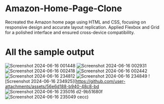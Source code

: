 # Amazon-Home-Page-Clone
Recreated the Amazon home page using HTML and CSS, focusing on responsive design and accurate layout replication. Applied Flexbox and Grid for a polished interface and ensured cross-device compatibility.

# All the sample output
![Screenshot 2024-06-16 001448](https://github.com/user-attachments/assets/9de111b4-a7d2-495e-a1fa-00a015836179)
![Screenshot 2024-06-16 002931](https://github.com/user-attachments/assets/cc0ecdc3-3a0d-4bdc-8745-6b56ee92599e)
![Screenshot 2024-06-16 002418](https://github.com/user-attachments/assets/72824aac-2009-4aa1-b427-94e803640012)
![Screenshot 2024-06-16 002442](https://github.com/user-attachments/assets/344a09b6-6260-4531-87d5-5fb0fdb7c895)
![Screenshot 2024-06-16 234812](https://github.com/user-attachments/assets/5358ab6a-de79-4bbd-937a-0c4eff2aac25)
![Screenshot 2024-06-16 234849](https://github.com/user-attachments/assets/7cddbf3f-61a8-489d-b00c-c2c49f2a5b1e)
![Screenshot 2024-06-16 234925](https://github.com/user-attachments/assets/56e6d188-b940-48c8-bd
![Screenshot 2024-06-16 235016](https://github.com/user-attachments/assets/12d9882a-add9-4c61-811b-da5908764212)
d2-9b51680f
![Screenshot 2024-06-16 235049](https://github.com/user-attachments/assets/4acc9275-1edd-4f74-9f72-7e0b9a4ff711)
cecc)
